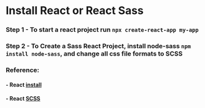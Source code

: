 # Install React or React Sass

### Step 1 -  To start a react project run `npx create-react-app my-app`

### Step 2 - To Create a Sass React Project, install node-sass `npm install node-sass`, and change all css file formats to SCSS



### Reference:

#### - React [install](https://reactjs.org/docs/create-a-new-react-app.html)

#### - React [SCSS](https://scotch.io/tutorials/using-sass-in-create-react-app-v2)

